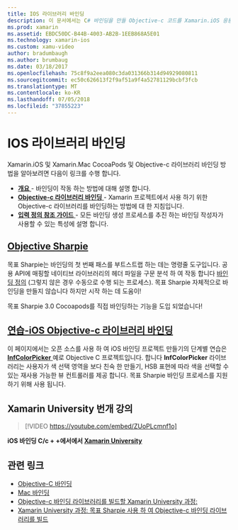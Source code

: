 ```yaml
---
title: IOS 라이브러리 바인딩
description: 이 문서에서는 C# 바인딩을 만들 Objective-c 코드를 Xamarin.iOS 응용 프로그램에서 네이티브 라이브러리 및 CocoaPods를 사용할 수 있도록 하는 방법을 설명 합니다.
ms.prod: xamarin
ms.assetid: EBDC50DC-B44B-4003-AB2B-1EEB868A5E01
ms.technology: xamarin-ios
ms.custom: xamu-video
author: bradumbaugh
ms.author: brumbaug
ms.date: 03/18/2017
ms.openlocfilehash: 75c8f9a2eea080c3da031366b314d94929080811
ms.sourcegitcommit: ec50c626613f2f9af51a9f4a52781129bcbf3fcb
ms.translationtype: MT
ms.contentlocale: ko-KR
ms.lasthandoff: 07/05/2018
ms.locfileid: "37855223"
---
```

# <a name="binding-ios-libraries"></a>IOS 라이브러리 바인딩

Xamarin.iOS 및 Xamarin.Mac CocoaPods 및 Objective-c 라이브러리 바인딩 방법을 알아보려면 다음이 링크를 수행 합니다.

- [**개요** ](~/cross-platform/macios/binding/overview.md) -
  바인딩이 작동 하는 방법에 대해 설명 합니다.
- [**Objective-c 라이브러리 바인딩** ](~/cross-platform/macios/binding/objective-c-libraries.md) -
  Xamarin 프로젝트에서 사용 하기 위한 Objective-c 라이브러리를 바인딩하는 방법에 대 한 지침입니다.
- [**입력 정의 참조 가이드** ](~/cross-platform/macios/binding/binding-types-reference.md) -
  모든 바인딩 생성 프로세스를 추진 하는 바인딩 작성자가 사용할 수 있는 특성에 설명 합니다.

## <a name="objective-sharpiecross-platformmaciosbindingobjective-sharpieindexmd"></a>[Objective Sharpie](~/cross-platform/macios/binding/objective-sharpie/index.md)

목표 Sharpie는 바인딩의 첫 번째 패스를 부트스트랩 하는 데는 명령줄 도구입니다.
공용 API에 매핑할 네이티브 라이브러리의 헤더 파일을 구문 분석 하 여 작동 합니다 [바인딩 정의](~/cross-platform/macios/binding/objective-c-libraries.md) (그렇지 않은 경우 수동으로 수행 되는 프로세스). 목표 Sharpie 자체적으로 바인딩을 만들지 않습니다 하지만 시작 하는 데 도움이!

목표 Sharpie 3.0 Cocoapods를 직접 바인딩하는 기능을 도입 되었습니다!

## <a name="walkthrough---binding-an-ios-objective-c-librarywalkthroughmd"></a>[연습-iOS Objective-c 라이브러리 바인딩](walkthrough.md)

이 페이지에서는 오픈 소스를 사용 하 여 iOS 바인딩 프로젝트 만들기의 단계별 연습은 [ **InfColorPicker** ](https://github.com/InfinitApps/InfColorPicker) 예로 Objective C 프로젝트입니다. 합니다 **InfColorPicker** 라이브러리는 사용자가 색 선택 영역을 보다 친숙 한 만들기, HSB 표현에 따라 색을 선택할 수 있는 재사용 가능한 뷰 컨트롤러를 제공 합니다.
목표 Sharpie 바인딩 프로세스를 지원 하기 위해 사용 됩니다.

## <a name="xamarin-university-lightning-lecture"></a>Xamarin University 번개 강의

> [!VIDEO https://youtube.com/embed/ZUoPLcmnf1o]

**iOS 바인딩 C/c + +에서에서 [Xamarin University](https://university.xamarin.com/)**

## <a name="related-links"></a>관련 링크

- [Objective-C 바인딩](~/cross-platform/macios/binding/index.md)
- [Mac 바인딩](~/mac/platform/binding.md)
- [Objective-c 바인딩 라이브러리를 빌드할 Xamarin University 과정:](https://university.xamarin.com/classes/track/all#building-an-objective-c-bindings-library)
- [Xamarin University 과정: 목표 Sharpie 사용 하 여 Objective-c 바인딩 라이브러리를 빌드](https://university.xamarin.com/classes/track/all#build-an-objective-c-bindings-library-with-objective-sharpie)